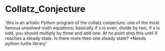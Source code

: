 # Collatz_Conjecture

'this is an artistic Python program of the collatz conjecture: one of the most famous unsolved math equations; basically if x is even, divide by two, if x is odd, you should multiply by three and add one. At no point stop this until X reaches a steady state. Is there more then one steady state? *Needs python turtle library'

